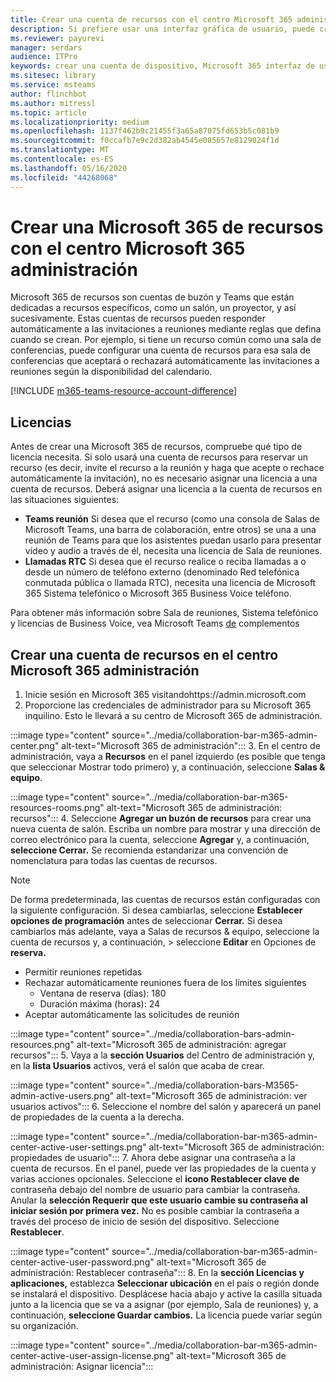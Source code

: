 ```yaml
---
title: Crear una cuenta de recursos con el centro Microsoft 365 administración
description: Si prefiere usar una interfaz gráfica de usuario, puede crear una cuenta de recursos para su Salas de Microsoft Teams y barras de colaboración para Microsoft Teams mediante el Centro de administración de Microsoft 365.
ms.reviewer: payurevi
manager: serdars
audience: ITPro
keywords: crear una cuenta de dispositivo, Microsoft 365 interfaz de usuario, Microsoft 365 centro de administración
ms.sitesec: library
ms.service: msteams
author: flinchbot
ms.author: mitressl
ms.topic: article
ms.localizationpriority: medium
ms.openlocfilehash: 1137f462b9c21455f3a65a87075fd653b5c081b9
ms.sourcegitcommit: f0ccafb7e9c2d382ab4545e085657e8129024f1d
ms.translationtype: MT
ms.contentlocale: es-ES
ms.lasthandoff: 05/16/2020
ms.locfileid: "44268068"
---
```

# <a name="create-a-microsoft-365-resource-account-using-the-microsoft-365-admin-center"></a>Crear una Microsoft 365 de recursos con el centro Microsoft 365 administración

Microsoft 365 de recursos son cuentas de buzón y Teams que están dedicadas a recursos específicos, como un salón, un proyector, y así sucesivamente. Estas cuentas de recursos pueden responder automáticamente a las invitaciones a reuniones mediante reglas que defina cuando se crean. Por ejemplo, si tiene un recurso común como una sala de conferencias, puede configurar una cuenta de recursos para esa sala de conferencias que aceptará o rechazará automáticamente las invitaciones a reuniones según la disponibilidad del calendario.

<!-- The steps in this article show you how to set up a resource account using the Microsoft 365 admin center. If you'd rather use PowerShell to create resource accounts, [Create a resource account using the PowerShell](resource-account-ps.md). -->

[!INCLUDE [m365-teams-resource-account-difference](../includes/m365-teams-resource-account-difference.md)]

## <a name="licensing"></a>Licencias

Antes de crear una Microsoft 365 de recursos, compruebe qué tipo de licencia necesita. Si solo usará una cuenta de recursos para reservar un recurso (es decir, invite el recurso a la reunión y haga que acepte o rechace automáticamente la invitación), no es necesario asignar una licencia a una cuenta de recursos. Deberá asignar una licencia a la cuenta de recursos en las situaciones siguientes:

- **Teams reunión** Si desea que el recurso (como una consola de Salas de Microsoft Teams, una barra de colaboración, entre otros) se una a una reunión de Teams para que los asistentes puedan usarlo para presentar vídeo y audio a través de él, necesita una licencia de Sala de reuniones. 
- **Llamadas RTC** Si desea que el recurso realice o reciba llamadas a o desde un número de teléfono externo (denominado Red telefónica conmutada pública o llamada RTC), necesita una licencia de Microsoft 365 Sistema telefónico o Microsoft 365 Business Voice teléfono.

Para obtener más información sobre Sala de reuniones, Sistema telefónico y licencias de Business Voice, vea Microsoft Teams [de](../teams-add-on-licensing/microsoft-teams-add-on-licensing.md) complementos

## <a name="create-a-resource-account-in-the-microsoft-365-admin-center"></a><a href="" id="create-device-acct-m365-admin-ctr"></a>Crear una cuenta de recursos en el centro Microsoft 365 administración

1. Inicie sesión en Microsoft 365 visitandohttps://admin.microsoft.com
2. Proporcione las credenciales de administrador para su Microsoft 365 inquilino. Esto le llevará a su centro de Microsoft 365 de administración.

:::image type="content" source="../media/collaboration-bar-m365-admin-center.png" alt-text="Microsoft 365 de administración":::
3. En el centro de administración, vaya a **Recursos** en  el panel izquierdo (es posible que tenga que seleccionar Mostrar todo primero) y, a continuación, seleccione **Salas & equipo**.

:::image type="content" source="../media/collaboration-bar-m365-resources-rooms.png" alt-text="Microsoft 365 de administración: recursos":::
4. Seleccione **Agregar un buzón de recursos** para crear una nueva cuenta de salón. Escriba un nombre para mostrar y una dirección de correo electrónico para la cuenta, seleccione **Agregar** y, a continuación, **seleccione Cerrar.** Se recomienda estandarizar una convención de nomenclatura para todas las cuentas de recursos.

> [!NOTE]
> De forma predeterminada, las cuentas de recursos están configuradas con la siguiente configuración. Si desea cambiarlas, seleccione **Establecer opciones de programación** antes de seleccionar **Cerrar.** Si desea cambiarlos más adelante, vaya a Salas de recursos & equipo, seleccione la cuenta de recursos y, a continuación,  >  seleccione **Editar** en Opciones de **reserva.**
>
> - Permitir reuniones repetidas
> - Rechazar automáticamente reuniones fuera de los límites siguientes
>   - Ventana de reserva (días): 180
>   - Duración máxima (horas): 24
> - Aceptar automáticamente las solicitudes de reunión

:::image type="content" source="../media/collaboration-bars-admin-resources.png" alt-text="Microsoft 365 de administración: agregar recursos":::
5. Vaya a la **sección Usuarios** del Centro de administración y, en la **lista Usuarios** activos, verá el salón que acaba de crear.

:::image type="content" source="../media/collaboration-bars-M3565-admin-active-users.png" alt-text="Microsoft 365 de administración: ver usuarios activos":::
6. Seleccione el nombre del salón y aparecerá un panel de propiedades de la cuenta a la derecha.

:::image type="content" source="../media/collaboration-bar-m365-admin-center-active-user-settings.png" alt-text="Microsoft 365 de administración: propiedades de usuario":::
7. Ahora debe asignar una contraseña a la cuenta de recursos. En el panel, puede ver las propiedades de la cuenta y varias acciones opcionales. Seleccione el **icono Restablecer clave de** contraseña debajo del nombre de usuario para cambiar la contraseña. Anular la **selección Requerir que este usuario cambie su contraseña al iniciar sesión por primera vez.** No es posible cambiar la contraseña a través del proceso de inicio de sesión del dispositivo. Seleccione **Restablecer**.

:::image type="content" source="../media/collaboration-bar-m365-admin-center-active-user-password.png" alt-text="Microsoft 365 de administración: Restablecer contraseña":::
8. En la **sección Licencias y aplicaciones,** establezca **Seleccionar ubicación** en el país o región donde se instalará el dispositivo. Desplácese hacia abajo y active la casilla situada junto a la licencia que se va a asignar (por ejemplo, Sala de reuniones) y, a continuación, **seleccione Guardar cambios.** La licencia puede variar según su organización.

:::image type="content" source="../media/collaboration-bar-m365-admin-center-active-user-assign-license.png" alt-text="Microsoft 365 de administración: Asignar licencia":::
